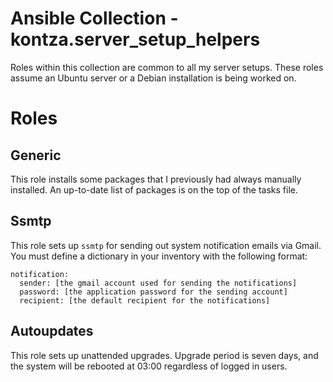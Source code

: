 # Ansible Collection - kontza.server_setup_helpers

Roles within this collection are common to all my server setups. These roles assume an Ubuntu server or a Debian installation is being worked on.

# Roles

## Generic
This role installs some packages that I previously had always manually installed. An up-to-date list of packages is on the top of the tasks file.

## Ssmtp
This role sets up `ssmtp` for sending out system notification emails via Gmail. You must define a dictionary in your inventory with the following format:
```
notification:
  sender: [the gmail account used for sending the notifications]
  password: [the application password for the sending account]
  recipient: [the default recipient for the notifications]
```

## Autoupdates
This role sets up unattended upgrades. Upgrade period is seven days, and the system will be rebooted at 03:00 regardless of logged in users.
